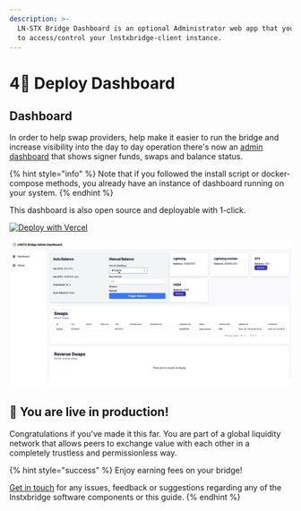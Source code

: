```yaml
---
description: >-
  LN-STX Bridge Dashboard is an optional Administrator web app that you can use
  to access/control your lnstxbridge-client instance.
---
```


# 4⃣ Deploy Dashboard

## Dashboard

In order to help swap providers, help make it easier to run the bridge and increase visibility into the day to day operation there's now an [admin dashboard](https://github.com/pseudozach/lnstxbridge-dashboard) that shows signer funds, swaps and balance status.

{% hint style="info" %}
Note that if you followed the install script or docker-compose methods, you already have an instance of dashboard running on your system.
{% endhint %}

This dashboard is also open source and deployable with 1-click.

[![Deploy with Vercel](https://vercel.com/button)](https://vercel.com/new/clone?repository-url=https%3A%2F%2Fgithub.com%2Fpseudozach%2Flnstxbridge-dashboard\&env=NEXT\_PUBLIC\_BACKEND\_URL\&envDescription=URL%20of%20LN-STX%20Bridge%20Backend)

![Bridge Admin Dashboard](<../.gitbook/assets/Screen Shot 2022-02-24 at 3.07.34 PM.png>)

## 🎉 You are live in production!&#x20;

Congratulations if you've made it this far. You are part of a global liquidity network that allows peers to exchange value with each other in a completely trustless and permissionless way.

{% hint style="success" %}
Enjoy earning fees on your bridge!

[Get in touch](https://discord.gg/8jGPCKmnnA) for any issues, feedback or suggestions regarding any of the lnstxbridge software components or this guide.
{% endhint %}
